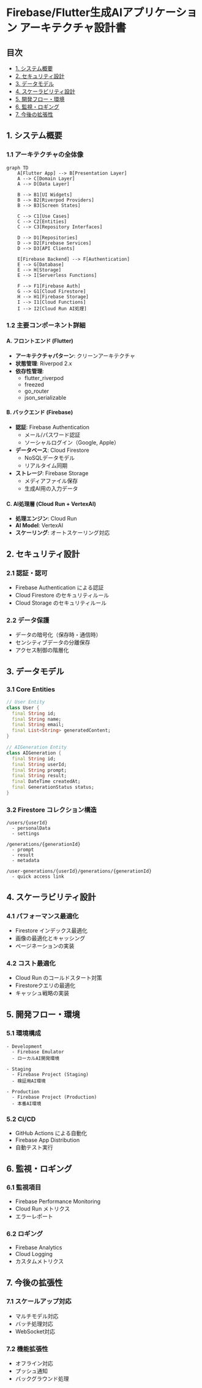 # Firebase/Flutter生成AIアプリケーション アーキテクチャ設計書

## 目次
- [1. システム概要](#1-システム概要)
- [2. セキュリティ設計](#2-セキュリティ設計)
- [3. データモデル](#3-データモデル)
- [4. スケーラビリティ設計](#4-スケーラビリティ設計)
- [5. 開発フロー・環境](#5-開発フロー環境)
- [6. 監視・ロギング](#6-監視ロギング)
- [7. 今後の拡張性](#7-今後の拡張性)

## 1. システム概要

### 1.1 アーキテクチャの全体像

```mermaid
graph TD
    A[Flutter App] --> B[Presentation Layer]
    A --> C[Domain Layer]
    A --> D[Data Layer]
    
    B --> B1[UI Widgets]
    B --> B2[Riverpod Providers]
    B --> B3[Screen States]
    
    C --> C1[Use Cases]
    C --> C2[Entities]
    C --> C3[Repository Interfaces]
    
    D --> D1[Repositories]
    D --> D2[Firebase Services]
    D --> D3[API Clients]
    
    E[Firebase Backend] --> F[Authentication]
    E --> G[Database]
    E --> H[Storage]
    E --> I[Serverless Functions]
    
    F --> F1[Firebase Auth]
    G --> G1[Cloud Firestore]
    H --> H1[Firebase Storage]
    I --> I1[Cloud Functions]
    I --> I2[Cloud Run AI処理]
```

### 1.2 主要コンポーネント詳細

#### A. フロントエンド (Flutter)
- **アーキテクチャパターン**: クリーンアーキテクチャ
- **状態管理**: Riverpod 2.x
- **依存性管理**:
  - flutter_riverpod
  - freezed
  - go_router
  - json_serializable

#### B. バックエンド (Firebase)
- **認証**: Firebase Authentication
  - メール/パスワード認証
  - ソーシャルログイン（Google, Apple）
- **データベース**: Cloud Firestore
  - NoSQLデータモデル
  - リアルタイム同期
- **ストレージ**: Firebase Storage
  - メディアファイル保存
  - 生成AI用の入力データ

#### C. AI処理層 (Cloud Run + VertexAI)
- **処理エンジン**: Cloud Run
- **AI Model**: VertexAI
- **スケーリング**: オートスケーリング対応

## 2. セキュリティ設計

### 2.1 認証・認可
- Firebase Authentication による認証
- Cloud Firestore のセキュリティルール
- Cloud Storage のセキュリティルール

### 2.2 データ保護
- データの暗号化（保存時・通信時）
- センシティブデータの分離保存
- アクセス制御の階層化

## 3. データモデル

### 3.1 Core Entities

```dart
// User Entity
class User {
  final String id;
  final String name;
  final String email;
  final List<String> generatedContent;
}

// AIGeneration Entity
class AIGeneration {
  final String id;
  final String userId;
  final String prompt;
  final String result;
  final DateTime createdAt;
  final GenerationStatus status;
}
```

### 3.2 Firestore コレクション構造

```
/users/{userId}
  - personalData
  - settings

/generations/{generationId}
  - prompt
  - result
  - metadata

/user-generations/{userId}/generations/{generationId}
  - quick access link
```

## 4. スケーラビリティ設計

### 4.1 パフォーマンス最適化
- Firestore インデックス最適化
- 画像の最適化とキャッシング
- ページネーションの実装

### 4.2 コスト最適化
- Cloud Run のコールドスタート対策
- Firestoreクエリの最適化
- キャッシュ戦略の実装

## 5. 開発フロー・環境

### 5.1 環境構成

```
- Development
  - Firebase Emulator
  - ローカルAI開発環境

- Staging
  - Firebase Project (Staging)
  - 検証用AI環境

- Production
  - Firebase Project (Production)
  - 本番AI環境
```

### 5.2 CI/CD
- GitHub Actions による自動化
- Firebase App Distribution
- 自動テスト実行

## 6. 監視・ロギング

### 6.1 監視項目
- Firebase Performance Monitoring
- Cloud Run メトリクス
- エラーレポート

### 6.2 ロギング
- Firebase Analytics
- Cloud Logging
- カスタムメトリクス

## 7. 今後の拡張性

### 7.1 スケールアップ対応
- マルチモデル対応
- バッチ処理対応
- WebSocket対応

### 7.2 機能拡張性
- オフライン対応
- プッシュ通知
- バックグラウンド処理